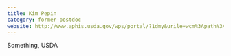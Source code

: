 ```yaml
---
title: Kim Pepin
category: former-postdoc
website: http://www.aphis.usda.gov/wps/portal/?1dmy&urile=wcm%3Apath%3A/aphis_content_library/sa_our_focus/sa_wildlife_damage/sa_programs/sa_nwrc/sa_research/sa_scientists/ct_pepin
---
```


Something, USDA
